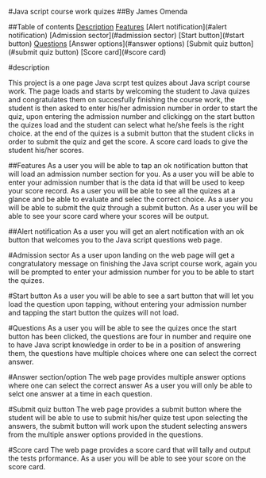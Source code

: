 #Java  script  course  work  quizes
##By  James  Omenda

##Table  of  contents
[Description](#description)
[Features](#features)
[Alert notification](#alert notification)
[Admission sector](#admission sector)
[Start button](#start button)
[Questions](#questions)
[Answer options](#answer options)
[Submit quiz button](#submit quiz button)
[Score card](#score card)


#description
<p>This  project is  a one  page  Java scrpt  test  quizes  about  Java script course  work. The  page  loads  and  starts by  welcoming  the  student  to  Java quizes  and  congratulates  them  on  succesfully  finishing  the  course  work, the  student is  then  asked  to  enter  his/her  admission  number  in  order  to  start the  quiz, upon  entering  the  admission  number  and  clickingg  on  the  start  button  the  quizes  load  and  the  student  can  select  what  he/she  feels  is  the  right  choice. at  the  end  of  the  quizes  is  a  submit  button  that  the  student  clicks  in  order to  submit  the  quiz and  get  the  score. A score  card  loads  to  give  the  student his/her  scores.


##Features
As a  user  you  will  be  able  to tap  an ok  notification  button  that  will load  an admission  number  section  for you.
As  a  user  you  will  be  able  to  enter  your  admission  number that  is  the  data id that  will  be  used  to  keep  your  score  record.
As  a  user  you  will  be  able  to  see all the  quizes  at  a  glance and  be  able  to  evaluate and  selec  the  correct  choice.
As  a  user  you  will  be  able  to  submit the  quiz  through  a  submit  button.
As  a  user you  will  be  able  to see your  score  card  where  your  scores will  be  output.

##Alert notification
As  a  user  you  will  get  an  alert  notification  with  an  ok  button  that  welcomes  you  to  the  Java  script  questions  web page.

#Admission  sector
As  a  user  upon landing  on the  web  page  will get a congratulatory  message  on finishing  the  Java script  course  work, again  you  will  be  prompted to  enter  your  admission  number  for  you  to  be  able  to  start  the  quizes.

#Start button
As  a  user  you  will  be  able to  see  a  sart  button  that  will let  you  load  the  question  upon tapping, without  entering  your  admission  number  and  tapping  the  start  button  the  quizes  will  not  load.

#Questions
As  a  user  you  will  be  able  to  see  the  quizes  once  the  start  button  has  been  clicked, the  questions  are  four  in  number  and  require  one  to  have  Java  script  knowledge  in  order  to  be  in  a position  of  answering  them, the  questions  have multiple  choices  where  one  can  select  the correct  answer.

                      
#Answer section/option
The  web  page  provides multiple  answer  options  where  one  can  select  the  correct  answer
As a  user  you  will only  be  able  to  selct  one  answer  at  a time  in  each  question.

#Submit quiz button
The  web  page  provides  a  submit  button  where  the  student  will  be able  to use  to  submit  his/her  quize  test  upon selecting  the  answers, the  submit  button  will work  upon  the  student  selecting  answers  from the  multiple  answer  options  provided  in  the  questions.

#Score  card
The  web  page  provides  a  score card  that  will tally  and output  the  tests  prformance.
As  a  user  you  will  be  able  to see your  score  on  the  score  card.

